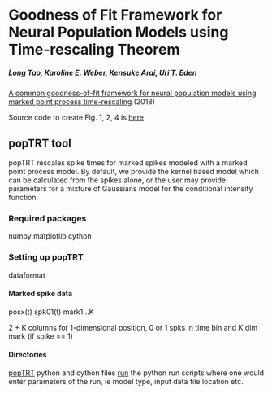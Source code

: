 #  Goodness of Fit Framework for Neural Population Models using  Time-rescaling Theorem

#####  Long Tao, Karoline E. Weber, Kensuke Arai, Uri T. Eden
[A common goodness-of-fit framework for neural population models using marked point process time-rescaling](https://www.biorxiv.org/content/early/2018/02/14/265850) (2018)

Source code to create Fig. 1, 2, 4 is [here](matlab_fig124)

##  popTRT tool
popTRT rescales spike times for marked spikes modeled with a marked point process model.  By default, we provide  the kernel based model which can be calculated from the spikes alone, or the user may provide parameters for a mixture of Gaussians model for the conditional intensity function.
###  Required packages
numpy
matplotlib
cython

### Setting up popTRT
dataformat

####  Marked spike data
posx(t)  spk01(t) mark1...K

2 + K columns for 1-dimensional position, 0 or 1 spks in time bin and K dim mark (if spike == 1)

#### Directories
[popTRT](popTRT)    python and cython files 
[run](run)   the python run scripts where one would enter parameters of the run, ie model type, input data file location etc.
